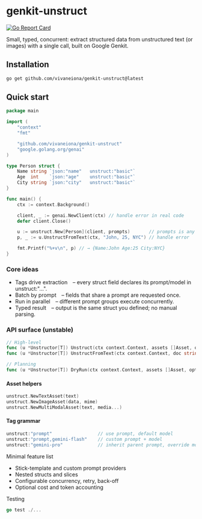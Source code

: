 # genkit-unstruct
[![Go Report Card](https://goreportcard.com/badge/github.com/vivaneiona/genkit-unstruct)](https://goreportcard.com/report/github.com/vivaneiona/genkit-unstruct)


Small, typed, concurrent: extract structured data from unstructured text (or images) with a single call, built on Google Genkit.

## Installation
```bash
go get github.com/vivaneiona/genkit-unstruct@latest
```

## Quick start

```go
package main

import (
	"context"
	"fmt"

	"github.com/vivaneiona/genkit-unstruct"
	"google.golang.org/genai"
)

type Person struct {
	Name string `json:"name"   unstruct:"basic"`
	Age  int    `json:"age"    unstruct:"basic"`
	City string `json:"city"   unstruct:"basic"`
}

func main() {
	ctx := context.Background()

	client, _ := genai.NewClient(ctx) // handle error in real code
	defer client.Close()

	u := unstruct.New[Person](client, prompts)       // prompts is any PromptProvider
	p, _ := u.UnstructFromText(ctx, "John, 25, NYC") // handle error

	fmt.Printf("%+v\n", p) // → {Name:John Age:25 City:NYC}
}
```

### Core ideas
- Tags drive extraction – every struct field declares its prompt/model in unstruct:"…".
- Batch by prompt – fields that share a prompt are requested once.
- Run in parallel – different prompt groups execute concurrently.
- Typed result – output is the same struct you defined; no manual parsing.

### API surface (unstable)

```go
// High-level
func (u *Unstructor[T]) Unstruct(ctx context.Context, assets []Asset, opts ...Option) (*T, error)
func (u *Unstructor[T]) UnstructFromText(ctx context.Context, doc string, opts ...Option) (*T, error)

// Planning
func (u *Unstructor[T]) DryRun(ctx context.Context, assets []Asset, opts ...Option) (*Stats, error)
```

#### Asset helpers

```go
unstruct.NewTextAsset(text)
unstruct.NewImageAsset(data, mime)
unstruct.NewMultiModalAsset(text, media...)
```

#### Tag grammar

```go
unstruct:"prompt"                 // use prompt, default model
unstruct:"prompt,gemini-flash"    // custom prompt + model
unstruct:"gemini-pro"             // inherit parent prompt, override model
```

Minimal feature list
- Stick-template and custom prompt providers
- Nested structs and slices
- Configurable concurrency, retry, back-off
- Optional cost and token accounting

Testing

```go
go test ./...
```
